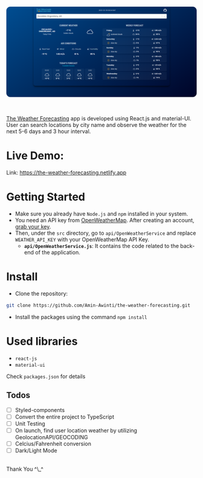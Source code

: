 ![Application screenshot](./public/screenshot.png)

<br/>

[The Weather Forecasting](https://the-weather-forecasting.netlify.app) app is developed using React.js and material-UI. User can search locations by city name and observe the weather for the next 5-6 days and 3 hour interval.

# Live Demo:

Link: https://the-weather-forecasting.netlify.app

# Getting Started

- Make sure you already have `Node.js` and `npm` installed in your system.
- You need an API key from [OpenWeatherMap](https://openweathermap.org/). After creating an account, [grab your key](https://home.openweathermap.org/api_keys).
- Then, under the `src` directory, go to `api/OpenWeatherService` and replace `WEATHER_API_KEY` with your OpenWeatherMap API Key.
  - **`api/OpenWeatherService.js`**: It contains the code related to the back-end of the application.

# Install

- Clone the repository:

```bash
git clone https://github.com/Amin-Awinti/the-weather-forecasting.git

```

- Install the packages using the command `npm install`

# Used libraries

- `react-js`
- `material-ui`

Check `packages.json` for details

## Todos

- [ ] Styled-components
- [ ] Convert the entire project to TypeScript
- [ ] Unit Testing
- [ ] On launch, find user location weather by utilizing GeolocationAPI/GEOCODING
- [ ] Celcius/Fahrenheit conversion
- [ ] Dark/Light Mode

<br/>
Thank You ^\_^
